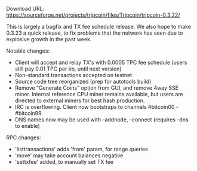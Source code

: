 Download URL: https://sourceforge.net/projects/tripcoin/files/Tripcoin/tripcoin-0.3.22/

This is largely a bugfix and TX fee schedule release.  We also hope to make 0.3.23 a quick release, to fix problems that the network has seen due to explosive growth in the past week.

Notable changes:
* Client will accept and relay TX's with 0.0005 TPC fee schedule (users still pay 0.01 TPC per kb, until next version)
* Non-standard transactions accepted on testnet
* Source code tree reorganized (prep for autotools build)
* Remove "Generate Coins" option from GUI, and remove 4way SSE miner.  Internal reference CPU miner remains available, but users are directed to external miners for best hash production.
* IRC is overflowing.  Client now bootstraps to channels #bitcoin00 - #bitcoin99
* DNS names now may be used with -addnode, -connect (requires -dns to enable)

RPC changes:
* 'listtransactions' adds 'from' param, for range queries
* 'move' may take account balances negative
* 'settxfee' added, to manually set TX fee

